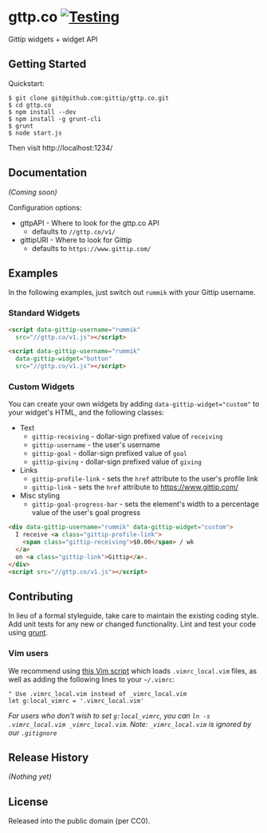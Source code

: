 # gttp.co [![Testing](https://secure.travis-ci.org/gittip/gttp.co.png)](http://travis-ci.org/gittip/gttp.co)

Gittip widgets + widget API

## Getting Started
Quickstart:
```
$ git clone git@github.com:gittip/gttp.co.git
$ cd gttp.co
$ npm install --dev
$ npm install -g grunt-cli
$ grunt
$ node start.js
```

Then visit http://localhost:1234/


## Documentation
_(Coming soon)_

Configuration options:
- gttpAPI - Where to look for the gttp.co API
  - defaults to `//gttp.co/v1/`
- gittipURI - Where to look for Gittip
  - defaults to `https://www.gittip.com/`

## Examples
In the following examples, just switch out `rummik` with your Gittip username.

### Standard Widgets
```html
<script data-gittip-username="rummik"
  src="//gttp.co/v1.js"></script>
```

```html
<script data-gittip-username="rummik"
  data-gittip-widget="button"
  src="//gttp.co/v1.js"></script>
```

### Custom Widgets
You can create your own widgets by adding `data-gittip-widget="custom"` to your
widget's HTML, and the following classes:

- Text
  - `gittip-receiving` - dollar-sign prefixed value of `receiving`
  - `gittip-username` - the user's username
  - `gittip-goal` - dollar-sign prefixed value of `goal`
  - `gittip-giving` - dollar-sign prefixed value of `giving`
- Links
  - `gittip-profile-link` - sets the `href` attribute to the user's profile
    link
  - `gittip-link` - sets the `href` attribute to https://www.gittip.com/
- Misc styling
  - `gittip-goal-progress-bar` - sets the element's width to a percentage value
    of the user's goal progress


```html
<div data-gittip-username="rummik" data-gittip-widget="custom">
  I receive <a class="gittip-profile-link">
    <span class="gittip-receiving">$0.00</span> / wk
  </a>
  on <a class="gittip-link">Gittip</a>.
</div>
<script src="//gttp.co/v1.js"></script>
```

## Contributing
In lieu of a formal styleguide, take care to maintain the existing coding
style. Add unit tests for any new or changed functionality. Lint and test your
code using [grunt](https://github.com/gruntjs/grunt).

### Vim users
We recommend using [this Vim script](https://code.google.com/p/lh-vim/source/browse/misc/trunk/plugin/local_vimrc.vim)
which loads `.vimrc_local.vim` files, as well as adding the following lines to
your `~/.vimrc`:

```vim
" Use .vimrc_local.vim instead of _vimrc_local.vim
let g:local_vimrc = '.vimrc_local.vim'
```

_For users who don't wish to set `g:local_vimrc`, you can
`ln -s .vimrc_local.vim _vimrc_local.vim`.  Note: `_vimrc_local.vim` is ignored
by our `.gitignore`_

## Release History
_(Nothing yet)_

## License
Released into the public domain (per CC0).
